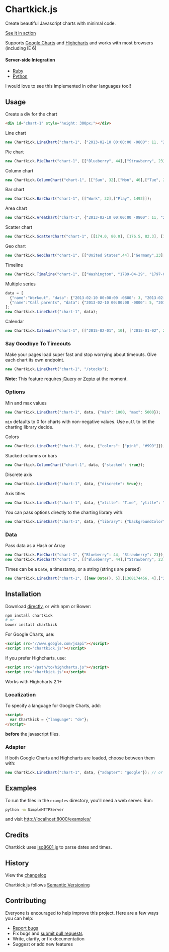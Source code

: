 # Chartkick.js

Create beautiful Javascript charts with minimal code.

[See it in action](http://ankane.github.io/chartkick.js/examples/)

Supports [Google Charts](https://developers.google.com/chart/) and [Highcharts](http://www.highcharts.com/) and works with most browsers (including IE 6)

#### Server-side Integration

- [Ruby](https://github.com/ankane/chartkick)
- [Python](https://github.com/mher/chartkick.py)

I would love to see this implemented in other languages too!!

## Usage

Create a div for the chart

```html
<div id="chart-1" style="height: 300px;"></div>
```

Line chart

```javascript
new Chartkick.LineChart("chart-1", {"2013-02-10 00:00:00 -0800": 11, "2013-02-11 00:00:00 -0800": 6});
```

Pie chart

```javascript
new Chartkick.PieChart("chart-1", [["Blueberry", 44],["Strawberry", 23]]);
```

Column chart

```javascript
new Chartkick.ColumnChart("chart-1", [["Sun", 32],["Mon", 46],["Tue", 28]]);
```

Bar chart

```javascript
new Chartkick.BarChart("chart-1", [["Work", 32],["Play", 1492]]);
```

Area chart

```javascript
new Chartkick.AreaChart("chart-1", {"2013-02-10 00:00:00 -0800": 11, "2013-02-11 00:00:00 -0800": 6});
```

Scatter chart

```javascript
new Chartkick.ScatterChart("chart-1", [[174.0, 80.0], [176.5, 82.3], [180.3, 73.6], [167.6, 74.1], [188.0, 85.9]]);
```

Geo chart

```javascript
new Chartkick.GeoChart("chart-1", [["United States",44],["Germany",23],["Brazil",22]]);
```

Timeline

```javascript
new Chartkick.Timeline("chart-1", [["Washington", "1789-04-29", "1797-03-03"],["Adams", "1797-03-03", "1801-03-03"]]);
```

Multiple series

```javascript
data = [
  {"name":"Workout", "data": {"2013-02-10 00:00:00 -0800": 3, "2013-02-17 00:00:00 -0800": 4}},
  {"name":"Call parents", "data": {"2013-02-10 00:00:00 -0800": 5, "2013-02-17 00:00:00 -0800": 3}}
];
new Chartkick.LineChart("chart-1", data);
```

Calendar

```javascript
new Chartkick.Calendar("chart-1", [["2015-02-01", 10], ["2015-01-02", 20], ["2015-03-03", 7]]);
```

### Say Goodbye To Timeouts

Make your pages load super fast and stop worrying about timeouts.  Give each chart its own endpoint.

```javascript
new Chartkick.LineChart("chart-1", "/stocks");
```

**Note:** This feature requires [jQuery](http://jquery.com/) or [Zepto](http://zeptojs.com/) at the moment.

### Options

Min and max values

```javascript
new Chartkick.LineChart("chart-1", data, {"min": 1000, "max": 5000});
```

`min` defaults to 0 for charts with non-negative values. Use `null` to let the charting library decide.

Colors

```javascript
new Chartkick.LineChart("chart-1", data, {"colors": ["pink", "#999"]});
```

Stacked columns or bars

```javascript
new Chartkick.ColumnChart("chart-1", data, {"stacked": true});
```

Discrete axis

```javascript
new Chartkick.LineChart("chart-1", data, {"discrete": true});
```

Axis titles

```javascript
new Chartkick.LineChart("chart-1", data, {"xtitle": "Time", "ytitle": "Population"});
```

You can pass options directly to the charting library with:

```javascript
new Chartkick.LineChart("chart-1", data, {"library": {"backgroundColor": "pink"}});
```

### Data

Pass data as a Hash or Array

```javascript
new Chartkick.PieChart("chart-1", {"Blueberry": 44, "Strawberry": 23});
new Chartkick.PieChart("chart-1", [["Blueberry", 44],["Strawberry", 23]]);
```

Times can be a `Date`, a timestamp, or a string (strings are parsed)

```javascript
new Chartkick.LineChart("chart-1", [[new Date(), 5],[1368174456, 4],["2013-05-07 00:00:00 UTC", 7]]);
```

## Installation

Download [directly](https://raw.githubusercontent.com/ankane/chartkick.js/master/chartkick.js), or with npm or Bower:

```sh
npm install chartkick
# or
bower install chartkick
```

For Google Charts, use:

```html
<script src="//www.google.com/jsapi"></script>
<script src="chartkick.js"></script>
```

If you prefer Highcharts, use:

```html
<script src="/path/to/highcharts.js"></script>
<script src="chartkick.js"></script>
```

Works with Highcharts 2.1+

### Localization

To specify a language for Google Charts, add:

```html
<script>
  var Chartkick = {"language": "de"};
</script>
```

**before** the javascript files.

### Adapter

If both Google Charts and Highcharts are loaded, choose between them with:

```javascript
new Chartkick.LineChart("chart-1", data, {"adapter": "google"}); // or highcharts
```

## Examples

To run the files in the `examples` directory, you'll need a web server.  Run:

```sh
python -m SimpleHTTPServer
```

and visit [http://localhost:8000/examples/](http://localhost:8000/examples/)

## Credits

Chartkick uses [iso8601.js](https://github.com/Do/iso8601.js) to parse dates and times.

## History

View the [changelog](https://github.com/ankane/chartkick.js/blob/master/CHANGELOG.md)

Chartkick.js follows [Semantic Versioning](http://semver.org/)

## Contributing

Everyone is encouraged to help improve this project. Here are a few ways you can help:

- [Report bugs](https://github.com/ankane/chartkick.js/issues)
- Fix bugs and [submit pull requests](https://github.com/ankane/chartkick.js/pulls)
- Write, clarify, or fix documentation
- Suggest or add new features
